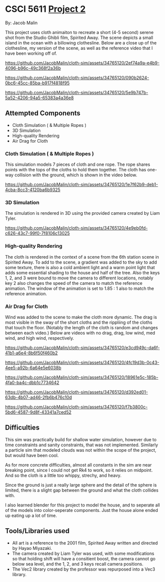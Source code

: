 # CSCI 5611 [Project 2](https://github.umn.edu/malin146/Project2)

By: Jacob Malin

This project uses cloth animaiton to recreate a short (4-5 second) serene shot from the Studio Ghibli film, Spirited Away. The scene depicts a small island in the ocean with a billowing clothesline. Below are a close up of the clothesline, my version of the scene, as well as the reference video that I have been working off of.

https://github.com/JacobMalin/cloth-sim/assets/34765120/2ef74a9a-e4b9-4096-b96c-49c368f2a36b

https://github.com/JacobMalin/cloth-sim/assets/34765120/090b2624-0bc6-45cc-85ba-b917f4818f95

https://github.com/JacobMalin/cloth-sim/assets/34765120/5e9b747b-5a52-4206-94a5-65383a4a36e8

## Attempted Components

- Cloth	Simulation ( & Multiple Ropes )
- 3D Simulation
- High-quality Rendering
- Air Drag for Cloth

### Cloth	Simulation ( & Multiple Ropes )

This simulation models 7 pieces of cloth and one rope. The rope shares points with the tops of the cloths to hold them together. The cloth has one-way collision with the ground, which is shown in the video below.

https://github.com/JacobMalin/cloth-sim/assets/34765120/1e7f62b9-deb1-4cba-8cc3-4120ba6b9325

### 3D Simulation

The simulation is rendered in 3D using the provided camera created by Liam Tyler.

https://github.com/JacobMalin/cloth-sim/assets/34765120/4e9eb0fd-c626-43c7-99f0-7f8106c13025

### High-quality Rendering

The cloth is rendered in the context of a scene from the 6th station scene in Spirited Away. To add to the scene, a gradient was added to the sky to add some texture, there is also a cold ambient light and a warm point light that adds some essential shading to the house and half of the tree. Also the keys 1, 2, and 3 were bound to move the camera to different locations, notably key 2 also changes the speed of the camera to match the reference animation. The window of the animation is set to 1.85 : 1 also to match the reference animation.

### Air Drag for Cloth

Wind was added to the scene to make the cloth more dynamic. The drag is most visible in the sway of the short cloths and the rippliing of the cloths that touch the floor. (Notably the length of the cloth is random and changes between each video.) Below are videos with no drag, drag, low wind, med wind, and high wind, respectively. 

https://github.com/JacobMalin/cloth-sim/assets/34765120/e3cd949c-da6f-41b1-a6e4-8b6f50f460b2

https://github.com/JacobMalin/cloth-sim/assets/34765120/4fc19d3b-0c43-4ee5-a92b-6a64e5e6038b

https://github.com/JacobMalin/cloth-sim/assets/34765120/18961e5c-185b-4fa0-ba4c-dbb1c7734642

https://github.com/JacobMalin/cloth-sim/assets/34765120/d392ed01-63db-4b07-ad46-2fb6b476c10d

https://github.com/JacobMalin/cloth-sim/assets/34765120/f7b3800c-5bd6-4587-9d8f-43341a7ced52

## Difficulties

This sim was practically build for shallow water simulation, however due to time constraints and sanity constraints, that was not implemented. Similarly a particle sim that modeled clouds was not within the scope of the project, but would have been cool.

As for more concrete difficulties, almost all constants in the sim are near breaking point, since I could not get Rk4 to work, so it relies on midpoint. And so the cloth is a little too whippy, strechy, and heavy.

Since the ground is just a really large sphere and the detail of the sphere is limited, there is a slight gap between the ground and what the cloth collides with.

I also learned blender for this project to model the house, and to seperate all of the models into color-seperate components. Just the house alone ended up eating up a lot of time.

## Tools/Libraries used

- All art is a reference to the 2001 film, Spirited Away written and directed by Hayao Miyazaki.
- The camera created by Liam Tyler was used, with some modifications so that holding shift will have a consitient boost, the camera cannot go below sea level, and the 1, 2, and 3 keys recall camera positions.
- The Vec2 library created by the professor was repurposed into a Vec3 library.
